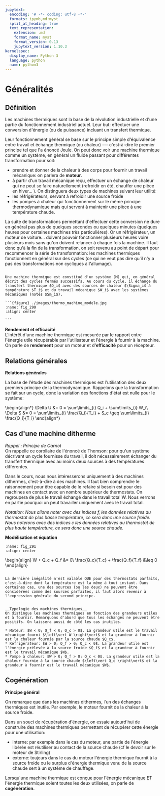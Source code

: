 ```yaml
---
jupytext:
  encoding: '# -*- coding: utf-8 -*-'
  formats: ipynb,md:myst
  split_at_heading: true
  text_representation:
    extension: .md
    format_name: myst
    format_version: 0.13
    jupytext_version: 1.10.3
kernelspec:
  display_name: Python 3
  language: python
  name: python3
---
```

# Généralités

## Définition


Les machines thermiques sont la base de la révolution industrielle et d'une partie du fonctionnement industriel actuel. Leur but: effectuer une conversion d'énergie (ou de puissance) incluant un transfert thermique.

Leur fonctionnement général se base sur le principe simple d'équivalence entre travail et échange thermique (ou chaleur) --- c'est-à-dire le premier principe tel que l'a énoncé Joule. On peut donc voir une machine thermique comme un système, en général un fluide passant pour différentes transformation pour soit:

* prendre et donner de la chaleur à des corps pour fournir un travail mécanique: on parlera de __moteur__.
* à partir d'un travail mécanique reçu, effectuer un échange de chaleur qui ne peut se faire naturellement (refroidir en été, chauffer une pièce en hiver... ). On distinguera deux types de machines suivant leur utilité:
* les réfrigérateurs, servant à refroidir une source froide
* les pompes à chaleur qui fonctionnement sur le même principe thermodynamique mais qui servent à maintenir une pièce à une température chaude.



La suite de transformations permettant d'effectuer cette conversion ne dure en général pas plus de quelques secondes ou quelques minutes (quelques heures pour certaines machines très particulières). Or un réfrigérateur, un moteur de voiture...  doivent pouvoir fonctionner plusieurs heures voire plusieurs mois sans qu'on doivent relancer à chaque fois la machine. Il faut donc qu'à la fin de la transformation, on soit revenu au point de départ pour recommencer la série de transformation: les machines thermiques fonctionnent en général sur des cycles (ce qui ne veut pas dire qu'il n'y a pas des transformations non cycliques à l'allumage).


````{important} __Définition : Machines thermiques__

Une machine thermique est constitué d'un système (M) qui, en général décrit des cycles fermés successifs. Au cours du cycle, il échange du transfert thermique $Q_i$ avec des sources de chaleur $\Sigma_i$ à température $T_i$ et du travail mécanique $W_i$ avec les systèmes mécaniques (notés $Sm_i$).

```{figure} ./images/thermo_machine_modele.jpg
:name: fig_290
:align: center

```

````


__Rendement et efficacité__  
L'intérêt d'une machine thermique est mesurée par le rapport entre l'énergie utile récupérable par l'utilisateur et l'énergie à fournir à la machine. On parle de __rendement__ pour un moteur et d'__efficacité__ pour un récepteur.


## Relations générales

__Relations générales__  

La base de l'étude des machines thermiques est l'utilisation des deux premiers principe de la thermodynamique. Rappelons que la transformation se fait sur un cycle, donc la variation des fonctions d'état est nulle pour le système:

\begin{align*}
\Delta U &= 0 = \sum\limits_{i} Q_i + \sum\limits_{i} W_i\\
\Delta S &= 0 = \sum\limits_{i} \frac{Q_i}{T_i} + S_c \geq \sum\limits_{i} \frac{Q_i}{T_i}
\end{align*} 

## Cas d'une machine ditherme

_Rappel : Principe de Carnot_  
On rappelle ce corollaire de l'énoncé de Thomson: pour qu'un système décrivant un cycle fournisse du travail, il doit nécessairement échanger du transfert thermique avec au moins deux sources à des températures différentes.



Dans le cours, nous nous intéresserons uniquement à des machines dithermes, c'est-à-dire à des machines. Il faut bien comprendre le raisonnement pour être capable de le refaire si besoin est pour des machines en contact avec un nombre supérieur de thermostats. On regroupera de plus le travail échangé dans le travail total W. Nous verrons en partie pourquoi on peut travailler uniquement avec le travail total.

_Notation: Nous allons noter avec des indices f, les données relatives au thermostat de plus basse température, ce sera donc une source froide. Nous noterons avec des indices c les données relatives au thermostat de plus haute température, ce sera donc une source chaude._


__Modélisation et équation__  

```{figure} ./images/thermo_machine_dithermej.jpg
:name: fig_291
:align: center

```

\begin{align}
W + Q_c + Q_f &= 0\\
\frac{Q_c}{T_c} + \frac{Q_f}{T_f} &\leq 0
\end{align} 

````{attention}

La dernière inégalité n'est valable QUE pour des thermostats parfaits, c'est-à-dire dont la température est la même à tout instant. Dans certaines cas, une des sources (ou les deux) ne peuvent être considérées comme des sources parfaites, il faut alors revenir à l'expression générale du second principe.

````

````{dropdown} Remarque

__Typologie des machines thermiques__  
On distingue les machines thermiques en fonction des grandeurs utiles et à fournir. Remarquons d'abord que tous les échanges ne peuvent être positifs. On laissera aussi de côté les cas inutiles.

* Moteur: $W < 0; Q_f < 0; Q_c > 0$. La grandeur utile est le travail mécanique fourni $\left\vert W \right\vert$ et la grandeur à fournir est la chaleur fournie par la source chaude $Q_c$.
* Réfrigérateur: $W > 0; Q_f > 0; Q_c < 0$. La grandeur utile est l'énergie prélevée à la source froide $Q_f$ et la grandeur à fournir est le travail mécanique $W$.
* Pompe à chaleur: $W > 0; Q_f > 0; Q_c < 0$. La grandeur utile est la chaleur fournie à la source chaude $\left\vert Q_c \right\vert$ et la grandeur à fournir est le travail mécanique $W$.

````

## Cogénération

__Principe général__  

On remarque que dans les machines dithermes, l'un des échanges thermiques est inutile. Par exemple, le moteur fournit de la chaleur à la source froide.

Dans un souci de récupération d'énergie, on essaie aujourd'hui de construire des machines thermiques permettant de récupérer cette énergie pour une utilisation:

* interne: par exemple dans le cas du moteur, une partie de l'énergie libérée est réutiliser au contact de la source chaude (cf le devoir sur le moteur de Stirling)
* externe: toujours dans le cas du moteur l'énergie thermique fournit à la source froide ou le surplus d'énergie thermique venu de la source chaude sert à un système de chauffage.


Lorsqu'une machine thermique est conçue pour l'énergie mécanique ET l'énergie thermique soient toutes les deux utilisées, on parle de __cogénération.__  
 

